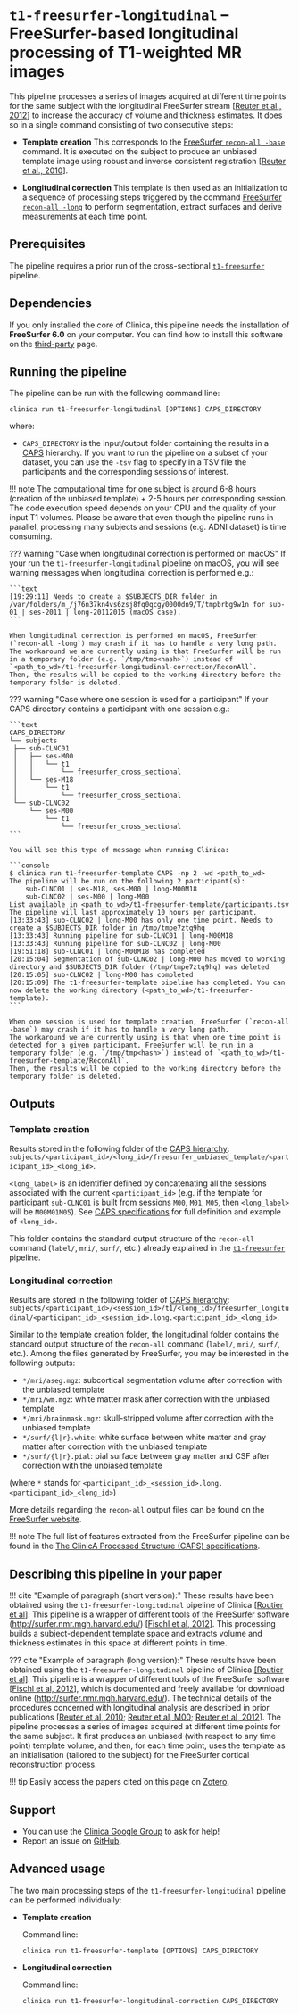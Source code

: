 <!-- markdownlint-disable MD046-->
# `t1-freesurfer-longitudinal` – FreeSurfer-based longitudinal processing of T1-weighted MR images

This pipeline processes a series of images acquired at different time points for the same subject with the longitudinal FreeSurfer stream
[[Reuter et al., 2012](http://dx.doi.org/10.1016/j.neuroimage.2012.02.084)]
to increase the accuracy of volume and thickness estimates.
It does so in a single command consisting of two consecutive steps:

- **Template creation** This corresponds to the
[FreeSurfer `recon-all -base`](https://surfer.nmr.mgh.harvard.edu/fswiki/LongitudinalProcessing)
command.
It is executed on the subject to produce an unbiased template image using robust and
inverse consistent registration
[[Reuter et al., 2010](http://dx.doi.org/10.1016/j.neuroimage.2010.07.020)].

- **Longitudinal correction** This template is then used as an initialization to a sequence of processing steps triggered by the command
[FreeSurfer `recon-all -long`](https://surfer.nmr.mgh.harvard.edu/fswiki/LongitudinalProcessing)
to perform segmentation, extract surfaces and derive measurements at each time point.

## Prerequisites

The pipeline requires a prior run of the cross-sectional [`t1-freesurfer`](../T1_FreeSurfer) pipeline.

## Dependencies

If you only installed the core of Clinica, this pipeline needs the installation of
**FreeSurfer 6.0** on your computer.
You can find how to install this software on the [third-party](../../Third-party) page.

## Running the pipeline

The pipeline can be run with the following command line:

```Text
clinica run t1-freesurfer-longitudinal [OPTIONS] CAPS_DIRECTORY 
```

where:

- `CAPS_DIRECTORY` is the input/output folder containing the results in a [CAPS](../../CAPS/Introduction) hierarchy.
If you want to run the pipeline on a subset of your dataset, you can use the `-tsv` flag to specify in a TSV file the participants and the corresponding sessions of interest.

!!! note
    The computational time for one subject is around 6-8 hours (creation of the unbiased template) + 2-5 hours per corresponding session.
    The code execution speed depends on your CPU and the quality of your input T1 volumes.
    Please be aware that even though the pipeline runs in parallel, processing many subjects and sessions (e.g. ADNI dataset) is time consuming.

??? warning "Case when longitudinal correction is performed on macOS"
    If your run the `t1-freesurfer-longitudinal` pipeline on macOS, you will see warning messages when longitudinal correction is performed e.g.:

    ```text
    [19:29:11] Needs to create a $SUBJECTS_DIR folder in /var/folders/m_/j76n37kn4vs6zsj8fq0qcgy0000dn9/T/tmpbrbg9w1n for sub-01 | ses-2011 | long-20112015 (macOS case).
    ```

    When longitudinal correction is performed on macOS, FreeSurfer (`recon-all -long`) may crash if it has to handle a very long path.
    The workaround we are currently using is that FreeSurfer will be run in a temporary folder (e.g. `/tmp/tmp<hash>`) instead of `<path_to_wd>/t1-freesurfer-longitudinal-correction/ReconAll`.
    Then, the results will be copied to the working directory before the temporary folder is deleted.

??? warning "Case where one session is used for a participant"
    If your CAPS directory contains a participant with one session e.g.:

    ```text
    CAPS_DIRECTORY
    └── subjects
     ├── sub-CLNC01
     │   ├── ses-M00
     │   │   └── t1
     │   │       └── freesurfer_cross_sectional
     │   └── ses-M18
     │       └── t1
     │           └── freesurfer_cross_sectional
     └── sub-CLNC02
         └── ses-M00
             └── t1
                 └── freesurfer_cross_sectional
    ```

    You will see this type of message when running Clinica:

    ```console
    $ clinica run t1-freesurfer-template CAPS -np 2 -wd <path_to_wd>
    The pipeline will be run on the following 2 participant(s):
        sub-CLNC01 | ses-M18, ses-M00 | long-M00M18
        sub-CLNC02 | ses-M00 | long-M00
    List available in <path_to_wd>/t1-freesurfer-template/participants.tsv
    The pipeline will last approximately 10 hours per participant.
    [13:33:43] sub-CLNC02 | long-M00 has only one time point. Needs to create a $SUBJECTS_DIR folder in /tmp/tmpe7ztq9hq
    [13:33:43] Running pipeline for sub-CLNC01 | long-M00M18
    [13:33:43] Running pipeline for sub-CLNC02 | long-M00
    [19:51:18] sub-CLNC01 | long-M00M18 has completed
    [20:15:04] Segmentation of sub-CLNC02 | long-M00 has moved to working directory and $SUBJECTS_DIR folder (/tmp/tmpe7ztq9hq) was deleted
    [20:15:05] sub-CLNC02 | long-M00 has completed
    [20:15:09] The t1-freesurfer-template pipeline has completed. You can now delete the working directory (<path_to_wd>/t1-freesurfer-template).
    ```

    When one session is used for template creation, FreeSurfer (`recon-all -base`) may crash if it has to handle a very long path.
    The workaround we are currently using is that when one time point is detected for a given participant, FreeSurfer will be run in a temporary folder (e.g. `/tmp/tmp<hash>`) instead of `<path_to_wd>/t1-freesurfer-template/ReconAll`.
    Then, the results will be copied to the working directory before the temporary folder is deleted.

## Outputs

### Template creation

Results stored in the following folder of the
[CAPS hierarchy](../../CAPS/Specifications/#t1-freesurfer-longitudinal-freesurfer-based-longitudinal-processing-of-t1-weighted-mr-images):
`subjects/<participant_id>/<long_id>/freesurfer_unbiased_template/<participant_id>_<long_id>`.

`<long_label>` is an identifier defined by concatenating all the sessions associated with the current `<participant_id>` (e.g. if the template for participant `sub-CLNC01` is built from sessions `M00`, `M01`, `M05`, then `<long_label>` will be `M00M01M05`).
See [CAPS specifications](../../CAPS/Introduction/#subject-and-group-naming) for full definition and example of `<long_id>`.

This folder contains the standard output structure of the `recon-all` command (`label/`, `mri/`, `surf/`, etc.) already explained in the [`t1-freesurfer`](../T1_FreeSurfer) pipeline.

### Longitudinal correction

Results are stored in the following folder of
[CAPS hierarchy](../../CAPS/Specifications/#t1-freesurfer-longitudinal-freesurfer-based-longitudinal-processing-of-t1-weighted-mr-images):
`subjects/<participant_id>/<session_id>/t1/<long_id>/freesurfer_longitudinal/<participant_id>_<session_id>.long.<participant_id>_<long_id>`.

Similar to the template creation folder, the longitudinal folder contains the standard output structure of the `recon-all` command (`label/`, `mri/`, `surf/`, etc.).
Among the files generated by FreeSurfer, you may be interested in the following outputs:

- `*/mri/aseg.mgz`: subcortical segmentation volume after correction with the unbiased template
- `*/mri/wm.mgz`: white matter mask after correction with the unbiased template
- `*/mri/brainmask.mgz`: skull-stripped volume after correction with the unbiased template
- `*/surf/{l|r}.white`: white surface between white matter and gray matter after correction with the unbiased template
- `*/surf/{l|r}.pial`: pial surface between gray matter and CSF after correction with the unbiased template

(where `*` stands for `<participant_id>_<session_id>.long.<participant_id>_<long_id>`)

More details regarding the `recon-all` output files can be found on the [FreeSurfer website](https://surfer.nmr.mgh.harvard.edu/fswiki/ReconAllOutputFiles).

<!-- TODO: Add note regarding TSV files generated in this sub-section -->

!!! note
    The full list of features extracted from the FreeSurfer pipeline can be found in the
    [The ClinicA Processed Structure (CAPS) specifications](../../CAPS/Specifications/#t1-freesurfer-longitudinal-freesurfer-based-longitudinal-processing-of-t1-weighted-mr-images).

<!-- ## Visualization of the results

!!! note
    The visualization command is not available for the moment. Please come back later, this section will be updated ASAP. -->

## Describing this pipeline in your paper

!!! cite "Example of paragraph (short version):"
    These results have been obtained using the `t1-freesurfer-longitudinal` pipeline of Clinica
    [[Routier et al](https://hal.inria.fr/hal-02308126/)].
    This pipeline is a wrapper of different tools of the FreeSurfer software
    (<http://surfer.nmr.mgh.harvard.edu/>)
    [[Fischl et al, 2012](http://dx.doi.org/10.1016/j.neuroimage.2012.01.021)].
    This processing builds a subject-dependent template space and
    extracts volume and thickness estimates in this space at different points in time.

??? cite "Example of paragraph (long version):"
    These results have been obtained using the `t1-freesurfer-longitudinal` pipeline of Clinica
    [[Routier et al]](https://hal.inria.fr/hal-02308126/).
    This pipeline is a wrapper of different tools of the FreeSurfer software
    [[Fischl et al, 2012](http://dx.doi.org/10.1016/j.neuroimage.2012.01.021)],
    which is documented and freely available for download online (<http://surfer.nmr.mgh.harvard.edu/>).
    The technical details of the procedures concerned with longitudinal analysis are described in prior publications
    [[Reuter et al, 2010](https://doi.org/10.1016/j.neuroimage.2010.07.020);
    [Reuter et al, M00](http://dx.doi.org/10.1016/j.neuroimage.M00.02.076);
    [Reuter et al, 2012](http://dx.doi.org/10.1016/j.neuroimage.2012.02.084)].
    The pipeline processes a series of images acquired at different time points for the same subject.
    It first produces an unbiased (with respect to any time point) template volume, and then, for each time point, uses the template as an initialisation (tailored to the subject) for the FreeSurfer cortical reconstruction process.

!!! tip
    Easily access the papers cited on this page on [Zotero](https://www.zotero.org/groups/2240070/clinica_aramislab/items/collectionKey/GHAXT4R5).

## Support

- You can use the [Clinica Google Group](https://groups.google.com/forum/#!forum/clinica-user) to ask for help!
- Report an issue on [GitHub](https://github.com/aramis-lab/clinica/issues).

## Advanced usage

The two main processing steps of the `t1-freesurfer-longitudinal` pipeline can be performed individually:

- **Template creation**

    Command line:

    ```Text
    clinica run t1-freesurfer-template [OPTIONS] CAPS_DIRECTORY
    ```

- **Longitudinal correction**

    Command line:

    ```Text
    clinica run t1-freesurfer-longitudinal-correction CAPS_DIRECTORY
    ```
